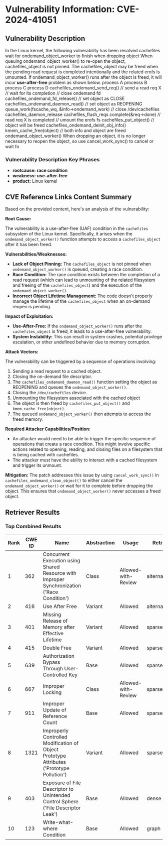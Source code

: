 # Vulnerability Information: CVE-2024-41051

## Vulnerability Description
In the Linux kernel, the following vulnerability has been resolved cachefiles wait for ondemand_object_worker to finish when dropping object When queuing ondemand_object_worker() to re-open the object, cachefiles_object is not pinned. The cachefiles_object may be freed when the pending read request is completed intentionally and the related erofs is umounted. If ondemand_object_worker() runs after the object is freed, it will incur **use-after-free** problem as shown below. process A processs B process C process D cachefiles_ondemand_send_req() // send a read req X // wait for its completion // close ondemand fd cachefiles_ondemand_fd_release() // set object as CLOSE cachefiles_ondemand_daemon_read() // set object as REOPENING queue_work(fscache_wq, &info->ondemand_work) // close /dev/cachefiles cachefiles_daemon_release cachefiles_flush_reqs complete(&req->done) // read req X is completed // umount the erofs fs cachefiles_put_object() // object will be freed cachefiles_ondemand_deinit_obj_info() kmem_cache_free(object) // both info and object are freed ondemand_object_worker() When dropping an object, it is no longer necessary to reopen the object, so use cancel_work_sync() to cancel or wait fo

### Vulnerability Description Key Phrases
- **rootcause:** **race condition**
- **weakness:** **use-after-free**
- **product:** Linux kernel

## CVE Reference Links Content Summary
Based on the provided content, here's an analysis of the vulnerability:

**Root Cause:**

The vulnerability is a use-after-free (UAF) condition in the `cachefiles` subsystem of the Linux kernel. Specifically, it arises when the `ondemand_object_worker()` function attempts to access a `cachefiles_object` after it has been freed.

**Vulnerabilities/Weaknesses:**

*   **Lack of Object Pinning:** The `cachefiles_object` is not pinned when `ondemand_object_worker()` is queued, creating a race condition.
*   **Race Condition:** The race condition exists between the completion of a read request (which can lead to unmounting of the related filesystem and freeing of the `cachefiles_object`) and the execution of the `ondemand_object_worker()`.
*   **Incorrect Object Lifetime Management:** The code doesn't properly manage the lifetime of the `cachefiles_object` when an on-demand reopen is pending.

**Impact of Exploitation:**

*   **Use-After-Free:** If the `ondemand_object_worker()` runs after the `cachefiles_object` is freed, it leads to a use-after-free vulnerability.
*   **System Instability:** This can result in system crashes, potential privilege escalation, or other undefined behavior due to memory corruption.

**Attack Vectors:**

The vulnerability can be triggered by a sequence of operations involving:

1.  Sending a read request to a cached object.
2.  Closing the on-demand file descriptor.
3.  The `cachefiles_ondemand_daemon_read()` function setting the object as REOPENING and queues the `ondemand_object_worker()`.
4.  Closing the `/dev/cachefiles` device.
5.  Unmounting the filesystem associated with the cached object
6.  The object is then freed by `cachefiles_put_object()` and `kmem_cache_free(object)`.
7.  The queued `ondemand_object_worker()` then attempts to access the freed memory.

**Required Attacker Capabilities/Position:**

*   An attacker would need to be able to trigger the specific sequence of operations that create a race condition. This might involve specific actions related to opening, reading, and closing files on a filesystem that is being cached with cachefiles.
*   The attacker must have the ability to interact with a cached filesystem and trigger its unmount.

**Mitigation:**
The patch addresses this issue by using `cancel_work_sync()` in `cachefiles_ondemand_clean_object()` to either cancel the `ondemand_object_worker()` or wait for it to complete before dropping the object. This ensures that `ondemand_object_worker()` never accesses a freed object.

## Retriever Results

### Top Combined Results

| Rank | CWE ID | Name | Abstraction | Usage  | Retrievers | Individual Scores |
|------|--------|------|-------------|-------|------------|-------------------|
| 1 | 362 | Concurrent Execution using Shared Resource with Improper Synchronization ('Race Condition') | Class | Allowed-with-Review | alternate_terms | 1.000 |
| 2 | 416 | Use After Free | Variant | Allowed | alternate_terms | 1.000 |
| 3 | 401 | Missing Release of Memory after Effective Lifetime | Variant | Allowed | sparse | 0.687 |
| 4 | 415 | Double Free | Variant | Allowed | sparse | 0.678 |
| 5 | 639 | Authorization Bypass Through User-Controlled Key | Base | Allowed | sparse | 0.671 |
| 6 | 667 | Improper Locking | Class | Allowed-with-Review | sparse | 0.634 |
| 7 | 911 | Improper Update of Reference Count | Base | Allowed | sparse | 0.634 |
| 8 | 1321 | Improperly Controlled Modification of Object Prototype Attributes ('Prototype Pollution') | Variant | Allowed | sparse | 0.622 |
| 9 | 403 | Exposure of File Descriptor to Unintended Control Sphere ('File Descriptor Leak') | Base | Allowed | dense | 0.481 |
| 10 | 123 | Write-what-where Condition | Base | Allowed | graph | 0.003 |

